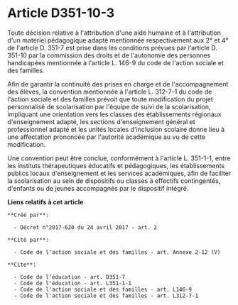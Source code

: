 # Article D351-10-3

Toute décision relative à l'attribution d'une aide humaine et à l'attribution d'un matériel pédagogique adapté mentionnée
respectivement aux 2° et 4° de l'article D. 351-7 est prise dans les conditions prévues par l'article D. 351-10 par la
commission des droits et de l'autonomie des personnes handicapées mentionnée à l'article L. 146-9 du code de l'action sociale
et des familles. 

Afin de garantir la continuité des prises en charge et de l'accompagnement des élèves, la convention mentionnée à l'article
L. 312-7-1 du code de l'action sociale et des familles prévoit que toute modification du projet personnalisé de scolarisation
par l'équipe de suivi de la scolarisation, impliquant une orientation vers les classes des établissements régionaux
d'enseignement adapté, les sections d'enseignement général et professionnel adapté et les unités locales d'inclusion scolaire
donne lieu à une affectation prononcée par l'autorité académique au vu de cette modification. 

Une convention peut être conclue, conformément à l'article L. 351-1-1, entre les instituts thérapeutiques éducatifs et
pédagogiques, les établissements publics locaux d'enseignement et les services académiques, afin de faciliter la
scolarisation au sein de dispositifs ou classes à effectifs contingentés, d'enfants ou de jeunes accompagnés par le
dispositif intégré.

**Liens relatifs à cet article**

	**Créé par**:

	  - Décret n°2017-620 du 24 avril 2017 - art. 2

	**Cité par**:

	  - Code de l'action sociale et des familles - art. Annexe 2-12 (V)

	**Cite**:

	  - Code de l'éducation - art. D351-7
	  - Code de l'éducation - art. L351-1-1
	  - Code de l'action sociale et des familles - art. L146-9
	  - Code de l'action sociale et des familles - art. L312-7-1
